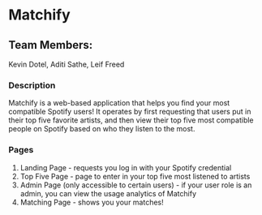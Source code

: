 # Matchify

## Team Members:
Kevin Dotel, Aditi Sathe, Leif Freed

### Description 
Matchify is a web-based application that helps you find your most compatible Spotify users! It operates by first requesting that users put in their top five favorite artists, and then view their top five most compatible people on Spotify based on who they listen to the most. 

### Pages 
1. Landing Page - requests you log in with your Spotify credential
2. Top Five Page - page to enter in your top five most listened to artists
3. Admin Page (only accessible to certain users)  - if your user role is an admin, you can view the usage analytics of Matchify
4. Matching Page - shows you your matches!


